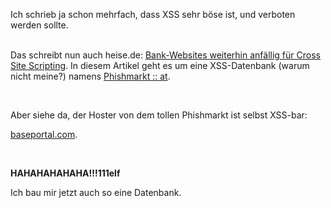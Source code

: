 <html><body><p>Ich schrieb ja schon mehrfach, dass XSS sehr böse ist, und verboten werden sollte.<br>

<br>

Das schreibt nun auch heise.de: <a href="http://www.heise.de/security/news/meldung/85477" target="_blank">Bank-Websites weiterhin anfällig für Cross Site Scripting</a>. In diesem Artikel geht es um eine XSS-Datenbank (warum nicht meine?) namens <a href="http://baseportal.com/baseportal/phishmarkt/at" target="_blank">Phishmarkt :: at</a>.<br>

<br>

Aber siehe da, der Hoster von dem tollen Phishmarkt ist selbst XSS-bar:<br>

<a href="http://baseportal.com/baseportal/phishmarkt/%3Cscript+src=%22http://files.die-welt.net/s.js%22%3E" target="_blank">baseportal.com</a>.<br>

<br>

<strong>HAHAHAHAHAHA!!!111elf</strong><br>

Ich bau mir jetzt auch so eine Datenbank.</p></body></html>